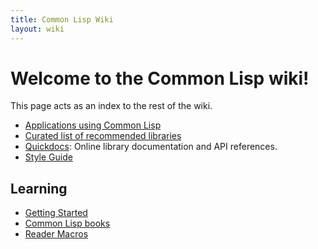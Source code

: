 ```yaml
---
title: Common Lisp Wiki
layout: wiki
---
```


# Welcome to the Common Lisp wiki!

This page acts as an index to the rest of the wiki.

* [Applications using Common Lisp](/wiki/apps.html)
* [Curated list of recommended libraries](/wiki/recommended-libraries.html)
* [Quickdocs](http://quickdocs.org/): Online library documentation and API
  references.
* [Style Guide](/wiki/style-guide.html)

## Learning

* [Getting Started](/wiki/getting-started.html)
* [Common Lisp books](/wiki/books.html)
* [Reader Macros](/wiki/reader-macros.html)
